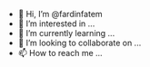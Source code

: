 - 👋 Hi, I’m @fardinfatem
- 👀 I’m interested in ...
- 🌱 I’m currently learning ...
- 💞️ I’m looking to collaborate on ...
- 📫 How to reach me ...

<!---
fardinfatem/fardinfatem is a ✨ special ✨ repository because its `README.md` (this file) appears on your GitHub profile.
You can click the Preview link to take a look at your changes.
--->
